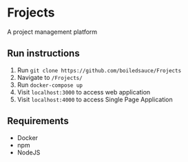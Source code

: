 <h1>Frojects</h1>
<p>A project management platform</p>
<h2>Run instructions</h2>
<ol>
  <li>Run <code>git clone https://github.com/boiledsauce/Frojects</code></li>
  <li>Navigate to <code>/Frojects/</code></li>
  <li>Run <code>docker-compose up</code></li>
  <li>Visit <code>localhost:3000</code> to access web application</li>
  <li>Visit <code>localhost:4000</code> to access Single Page Application</li>
</ol>

<h2>Requirements</h2>
<ul>
  <li>Docker</li>
  <li>npm</li>
  <li>NodeJS</li>
</ul>

